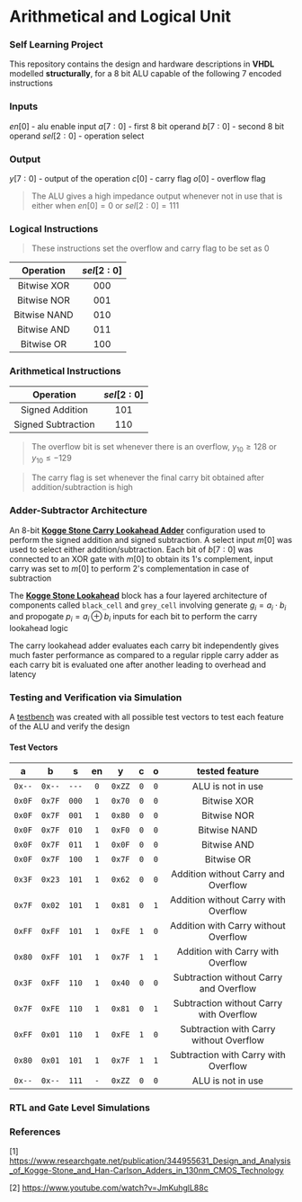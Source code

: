 # Arithmetical and Logical Unit

### Self Learning Project 

This repository contains the design and hardware descriptions in **VHDL** modelled **structurally**, for a 8 bit ALU capable of the following 7 encoded instructions

### Inputs
$en[0]$ - alu enable input
$a[7:0]$ - first 8 bit operand
$b[7:0]$ - second 8 bit operand 
$sel[2:0]$ - operation select


### Output
$y[7:0]$ - output of the operation 
$c[0]$ - carry flag
$o[0]$ - overflow flag

> The ALU gives a high impedance output whenever not in use that is either when $en[0] = 0$ or $sel[2:0] = 111$ 

### Logical Instructions
> These instructions set the overflow and carry flag to be set as $0$

| Operation   | $sel[2:0]$ |
| :---:       |    :----:  |
| Bitwise XOR | $000$      |
| Bitwise NOR | $001$      |
| Bitwise NAND | $010$      |
| Bitwise AND | $011$      |
| Bitwise OR | $100$      |

### Arithmetical Instructions

| Operation   | $sel[2:0]$ |
| :---:       |    :----:  |
| Signed Addition | $101$  |
| Signed Subtraction | $110$|
> The overflow bit is set whenever there is an overflow, $y_{10} \ge 128$ or $y_{10} \le -129$

> The carry flag is set whenever the final carry bit obtained after addition/subtraction is high

### Adder-Subtractor Architecture

An 8-bit [**Kogge Stone Carry Lookahead Adder**]() configuration used to perform the signed addition and signed subtraction. A select input $m[0]$ was used to select either addition/subtraction. Each bit of $b[7:0]$ was connected to an XOR gate with $m[0]$ to obtain its 1's complement, input carry was set to $m[0]$ to perform 2's complementation in case of subtraction

The [**Kogge Stone Lookahead**]() block has a four layered architecture of components called `black_cell` and `grey_cell` involving generate $g_i = a_i \cdot b_i$ and propogate $p_i = a_i \oplus b_i$ inputs for each bit to perform the carry lookahead logic

The carry lookahead adder evaluates each carry bit independently gives much faster performance as compared to a regular ripple carry adder as each carry bit is evaluated one after another leading to overhead and latency 

### Testing and Verification via Simulation

A [testbench]() was created with all possible test vectors to test each feature of the ALU and verify the design

#### Test Vectors 
|a|b|s|en|y|c|o|tested feature|
| :---: | :---: | :---: | :---: | :---: | :---: | :---: | :---: |
|`0x--`|`0x--`| `---`|`0`| `0xZZ` | `0`|`0`| ALU is not in use |
|`0x0F`|`0x7F`| `000`|`1`| `0x70` | `0`|`0`| Bitwise XOR |
|`0x0F`|`0x7F`| `001`|`1`| `0x80` | `0`|`0`| Bitwise NOR |
|`0x0F`|`0x7F`| `010`|`1`| `0xF0` | `0`|`0`| Bitwise NAND |
|`0x0F`|`0x7F`| `011`|`1`| `0x0F` | `0`|`0`| Bitwise AND |
|`0x0F`|`0x7F`| `100`|`1`| `0x7F` | `0`|`0`| Bitwise OR |
|`0x3F`|`0x23`| `101`|`1`| `0x62` | `0`|`0`|Addition without Carry and Overflow |
|`0x7F`|`0x02`| `101`|`1`| `0x81` | `0`|`1`|Addition without Carry with Overflow |
|`0xFF`|`0xFF`| `101`|`1`| `0xFE` | `1`|`0`|Addition with Carry without Overflow |
|`0x80`|`0xFF`| `101`|`1`| `0x7F` | `1`|`1`|Addition with Carry with Overflow |
|`0x3F`|`0xFF`| `110`|`1`| `0x40` | `0`|`0`|Subtraction without Carry and Overflow |
|`0x7F`|`0xFE`| `110`|`1`| `0x81` | `0`|`1`|Subtraction without Carry with Overflow |
|`0xFF`|`0x01`| `110`|`1`| `0xFE` | `1`|`0`|Subtraction with Carry without Overflow |
|`0x80`|`0x01`| `101`|`1`| `0x7F` | `1`|`1`|Subtraction with Carry with Overflow |
|`0x--`|`0x--`| `111`|`-`| `0xZZ` | `0`|`0`| ALU is not in use |

### RTL and Gate Level Simulations

### References
[1] https://www.researchgate.net/publication/344955631_Design_and_Analysis_of_Kogge-Stone_and_Han-Carlson_Adders_in_130nm_CMOS_Technology

[2] https://www.youtube.com/watch?v=JmKuhglL88c